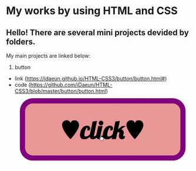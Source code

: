 # My works by using HTML and CSS
## Hello! There are several mini projects devided by folders. 

My main projects are linked below:


1. button
- link (https://idaeun.github.io/HTML-CSS3/button/button.html#)
- code (https://github.com/iDaeun/HTML-CSS3/blob/master/button/button.html)
![](button.gif)
